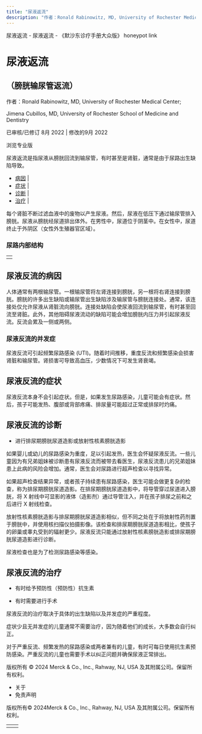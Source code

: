 ```yaml
---
title: "尿液返流"
description: "作者：Ronald Rabinowitz, MD, University of Rochester Medical Center;"
---
```


﻿尿液返流 \- 尿液返流 \- 《默沙东诊疗手册大众版》 honeypot link

# 尿液返流

## （膀胱输尿管返流）

作者：Ronald Rabinowitz, MD, University of Rochester Medical Center;

Jimena Cubillos, MD, University of Rochester School of Medicine and Dentistry

已审核/已修订 8月 2022 \| 修改的9月 2022

浏览专业版

尿液返流是指尿液从膀胱回流到输尿管，有时甚至是肾脏，通常是由于尿路出生缺陷导致。

- [病因](#病因_v42969245_zh) \|
- [症状](#症状_v42969257_zh) \|
- [诊断](#诊断_v42969260_zh) \|
- [治疗](#治疗_v42969273_zh) \|

每个肾脏不断过滤血液中的废物以产生尿液。然后，尿液在低压下通过输尿管排入膀胱。尿液从膀胱经尿道排出体外。在男性中，尿道位于阴茎中。在女性中，尿道终止于外阴区（女性外生殖器官区域）。

### 尿路内部结构

|     |
| --- |
|  |

## 尿液反流的病因

人体通常有两根输尿管。一根输尿管将左肾连接到膀胱，另一根将右肾连接到膀胱。膀胱的许多出生缺陷或输尿管出生缺陷涉及输尿管与膀胱连接处。通常，该连接处仅允许尿液从肾脏流向膀胱。连接处缺陷会使尿液回流到输尿管，有时甚至回流至肾脏。此外，其他阻碍尿液流动的缺陷可能会增加膀胱内压力并引起尿液反流。反流会累及一侧或两侧。

### 尿液反流的并发症

尿液反流可引起频繁尿​​路感染 (UTI)。随着时间推移，重度反流和频繁感染会损害肾脏和输尿管。肾损害可导致高血压，少数情况下可发生肾衰竭。

## 尿液反流的症状

尿液反流本身不会引起症状。但是，如果发生尿路感染，儿童可能会有症状。然后，孩子可能发热、腹部或背部疼痛、排尿量可能超过正常或排尿时灼痛。

## 尿液反流的诊断

- 进行排尿期膀胱尿道造影或放射性核素膀胱造影


如果婴儿或幼儿的尿路感染为重度，足以引起发热，医生会怀疑尿液反流。一些儿童因为有兄弟姐妹被诊断患有尿液反流而被带去看医生，尿液反流患儿的兄弟姐妹患上此病的风险会增加。通常，医生会对尿路进行超声检查以寻找异常。

如果超声检查结果异常，或者孩子持续患有尿路感染，医生可能会做更复杂的检查，称为排尿期膀胱尿道造影。在排尿期膀胱尿道造影中，将导管穿过尿道进入膀胱，将 X 射线中可显影的液体（造影剂）通过导管注入，并在孩子排尿之前和之后进行 X 射线检查。

放射性核素膀胱造影与排尿期膀胱尿道造影相似，但不同之处在于将放射性药剂置于膀胱中，并使用核扫描仪拍摄影像。该检查和排尿期膀胱尿道造影相比，使孩子的卵巢或睾丸受到的辐射更少。尿液反流只能通过放射性核素膀胱造影或排尿期膀胱尿道造影进行诊断。

尿液检查也是为了检测尿路感染等感染。

## 尿液反流的治疗

- 有时给予预防性（预防性）抗生素

- 有时需要进行手术


尿液反流的治疗取决于具体的出生缺陷以及并发症的严重程度。

症状少且无并发症的儿童通常不需要治疗，因为随着他们的成长，大多数会自行纠正。

对于严重反流、频繁发热的尿路感染或两者兼有的儿童，有时可每日使用抗生素预防感染。严重反流的儿童也需要手术以纠正问题并确保尿液正常排出。



版权所有 © 2024
Merck & Co., Inc., Rahway, NJ, USA 及其附属公司。保留所有权利。

- 关于
- 免责声明

版权所有© 2024Merck & Co., Inc., Rahway, NJ, USA 及其附属公司。保留所有权利。

|     |     |
| --- | --- |
|  |  |